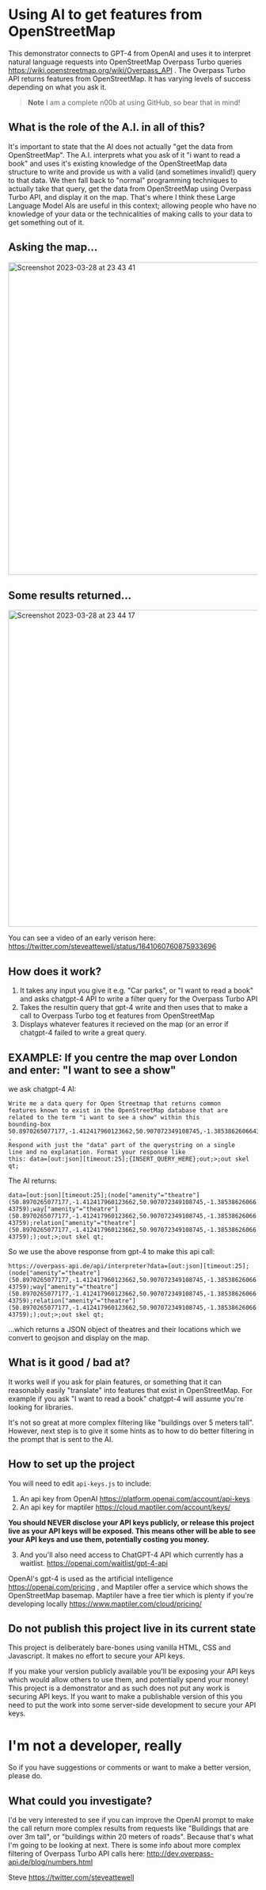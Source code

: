 # Using AI to get features from OpenStreetMap
This demonstrator connects to GPT-4 from OpenAI and uses it to interpret natural language requests into OpenStreetMap Overpass Turbo queries https://wiki.openstreetmap.org/wiki/Overpass_API . The Overpass Turbo API returns features from OpenStreetMap. 
It has varying levels of success depending on what you ask it.

> **Note**
> I am a complete n00b at using GitHub, so bear that in mind!

## What is the role of the A.I. in all of this?
It's important to state that the AI does not actually "get the data from OpenStreetMap". The A.I. interprets what you ask of it "i want to read a book" and uses it's existing knowledge of the OpenStreetMap data structure to write and provide us with a valid (and sometimes invalid!) query to that data. We then fall back to "normal" programming techniques to actually take that query, get the data from OpenStreetMap using Overpass Turbo API, and display it on the map. That's where I think these Large Language Model AIs are useful in this context; allowing people who have no knowledge of your data or the technicalities of making calls to your data to get something out of it. 

## Asking the map...
<img width="631" alt="Screenshot 2023-03-28 at 23 43 41" src="https://user-images.githubusercontent.com/21079244/228805890-9fa039d8-616c-47e7-9cd5-10967db53723.png">

## Some results returned...
<img width="639" alt="Screenshot 2023-03-28 at 23 44 17" src="https://user-images.githubusercontent.com/21079244/228805924-50febac4-0fe9-4888-a6cf-e031140ad5c1.png">

You can see a video of an early verison here: https://twitter.com/steveattewell/status/1641060760875933696

## How does it work?
1. It takes any input you give it e.g. "Car parks", or "I want to read a book" and asks chatgpt-4 API to write a filter query 
for the Overpass Turbo API 
2. Takes the resultin query that gpt-4 write and then uses that to make a call to Overpass Turbo tog et features from OpenStreetMap
3. Displays whatever features it recieved on the map (or an error if chatgpt-4 failed to write a great query.

## EXAMPLE: If you centre the map over London and enter: "I want to see a show"

we ask chatgpt-4 AI:

```
Write me a data query for Open Streetmap that returns common 
features known to exist in the OpenStreetMap database that are 
related to the term "i want to see a show" within this 
bounding-box 50.8970265077177,-1.412417960123662,50.907072349108745,-1.3853862606643759 .
Respond with just the "data" part of the querystring on a single 
line and no explanation. Format your response like 
this: data=[out:json][timeout:25];{INSERT_QUERY_HERE};out;>;out skel qt;
```

The AI returns:

```data=[out:json][timeout:25];(node["amenity"="theatre"](50.8970265077177,-1.412417960123662,50.907072349108745,-1.3853862606643759);way["amenity"="theatre"](50.8970265077177,-1.412417960123662,50.907072349108745,-1.3853862606643759);relation["amenity"="theatre"](50.8970265077177,-1.412417960123662,50.907072349108745,-1.3853862606643759););out;>;out skel qt;```

So we use the above response from gpt-4 to make this api call:

```https://overpass-api.de/api/interpreter?data=[out:json][timeout:25];(node["amenity"="theatre"](50.8970265077177,-1.412417960123662,50.907072349108745,-1.3853862606643759);way["amenity"="theatre"](50.8970265077177,-1.412417960123662,50.907072349108745,-1.3853862606643759);relation["amenity"="theatre"](50.8970265077177,-1.412417960123662,50.907072349108745,-1.3853862606643759););out;>;out skel qt;```

...which returns a JSON object of theatres and their locations which we convert to geojson and display on the map.

## What is it good / bad at?
It works well if you ask for plain features, or something that it can reasonably easily "translate" into features that exist in OpenStreetMap.
For example if you ask "I want to read a book" chatgpt-4 will assume you're looking for libraries.

It's not so great at more complex filtering like "buildings over 5 meters tall". 
However, next step is to give it some hints as to how to do better filtering in the prompt that is sent to the AI.

## How to set up the project
You will need to edit ```api-keys.js``` to include:
1. An api key from OpenAI https://platform.openai.com/account/api-keys
2. An api key for maptiler https://cloud.maptiler.com/account/keys/

**You should NEVER disclose your API keys publicly, 
or release this project live as your API keys will be exposed. This means 
other will be able to see your API keys and use them, potentially costing you money.**

3. And you'll also need access to ChatGPT-4 API which currently has a waitlist. https://openai.com/waitlist/gpt-4-api

OpenAI's gpt-4 is used as the artificial intelligence https://openai.com/pricing , and Maptiler offer a service which shows the OpenStreetMap basemap. Maptiler have a free tier which is plenty if you're developing locally https://www.maptiler.com/cloud/pricing/ 

## Do not publish this project live in its current state

This project is deliberately bare-bones using vanilla HTML, CSS and Javascript. It makes no effort to secure your API keys.

If you make your version publicly available you'll be exposing your API keys which would allow 
others to use them, and potentially spend your money! This project is a demonstrator and as such 
does not put any work is securing API keys. If you want to make a publishable version of this you 
need to put the work into some server-side development to secure your API keys.

# I'm not a developer, really
So if you have suggestions or comments or want to make a better version, please do. 

## What could you investigate?

I'd be very interested to see if you can improve the OpenAI prompt to make the call return more complex results
from requests like "Buildings that are over 3m tall", or "buildings within 20 meters of roads".
Because that's what I'm going to be looking at next. There is some info about more complex 
filtering of Overpass Turbo API calls here: http://dev.overpass-api.de/blog/numbers.html

Steve https://twitter.com/steveattewell
